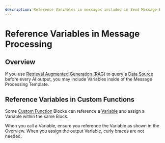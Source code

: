 ```yaml
---
description: Reference Variables in messages included in Send Message Blocks.
---
```


# Reference Variables in Message Processing

## Overview

If you use [Retrieval Augmented Generation (RAG)](../data-sources/query-a-data-source.md#retrieval-augmented-generation-rag) to query a [Data Source](../data-sources/what-is-a-data-source.md) before every AI output, you may include Variables inside of the Message Processing Template.

## Reference Variables in Custom Functions

Some [Custom Function](../custom-functions/what-is-a-custom-function.md) Blocks can reference a [Variable](what-is-a-variable.md) and assign a Variable within the same Block.

When you call a Variable, ensure you reference the Variable as shown in the Overview. When you assign the output Variable, curly braces are not needed.
